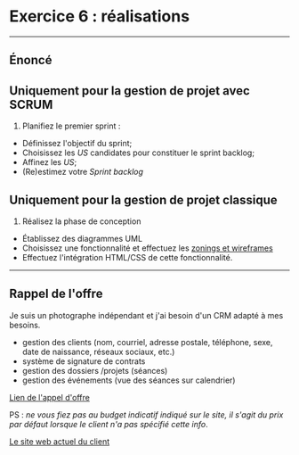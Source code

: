 # Exercice 6 : réalisations

---

## Énoncé

## Uniquement pour la gestion de projet avec SCRUM

1. Planifiez le premier sprint :
- Définissez l'objectif du sprint;
- Choisissez les *US* candidates pour constituer le sprint backlog;
- Affinez les *US*;
- (Re)estimez votre *Sprint backlog*

## Uniquement pour la gestion de projet classique

1. Réalisez la phase de conception
- Établissez des diagrammes UML
- Choisissez une fonctionnalité et effectuez les [zonings et wireframes](https://www.indexel.com/marketing-digital/zoning-nuls-definition-objectifs-cas-dusages-solutions)
- Effectuez l'intégration HTML/CSS de cette fonctionnalité.

---

## Rappel de l'offre

Je suis un photographe indépendant et j'ai besoin d'un CRM adapté à mes besoins.
- gestion des clients (nom, courriel, adresse postale, téléphone, sexe, date de naissance, réseaux sociaux, etc.)
- système de signature de contrats
- gestion des dossiers /projets (séances)
- gestion des événements (vue des séances sur calendrier)

[Lien de l'appel d'offre](https://www.codeur.com/projects/330179-creation-d-un-crm)

PS : *ne vous fiez pas au budget indicatif indiqué sur le site, il s'agit du prix par défaut lorsque le client n'a pas spécifié cette info*.

[Le site web actuel du client](https://justinehphotography.com/)


